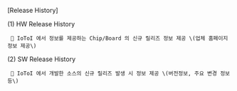 \[Release History\]

\(1\) HW Release History

```
  IoToI 에서 정보를 제공하는 Chip/Board 의 신규 릴리즈 정보 제공 \(업체 홈페이지 정보 제공\)
```

\(2\) SW Release History

```
  IoToI 에서 개발한 소스의 신규 릴리즈 발생 시 정보 제공 \(버전정보, 주요 변경 정보 등\)
```



